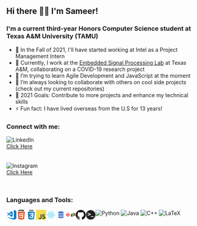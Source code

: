 ## Hi there 👋🏽 I'm Sameer!

### I'm a current third-year Honors Computer Science student at Texas A&M University (TAMU)

- 🔭 In the Fall of 2021, I'll have started working at Intel as a Project Management Intern
- :office: Currently, I work at the [Embedded Signal Processing Lab](https://jafari.tamu.edu/) at Texas A&M, collaborating on a COVID-19 research project
- 🌱 I’m trying to learn Agile Development and JavaScript at the moment
- :handshake: I’m always looking to collaborate with others on cool side projects (check out my current repositories)
- 💯 2021 Goals: Contribute to more projects and enhance my technical skills
- ⚡ Fun fact: I have lived overseas from the U.S for 13 years!

### Connect with me:

![LinkedIn](https://img.shields.io/badge/linkedin-%230077B5.svg?style=for-the-badge&logo=linkedin&logoColor=white)<br />[Click Here](https://www.linkedin.com/in/sameer-hussain-0933b019b/) <br />
<br />
<br />
![Instagram](https://img.shields.io/badge/<sameerhussa.in>-%23E4405F.svg?style=for-the-badge&logo=Instagram&logoColor=white) <br /> [Click Here](https://www.instagram.com/sameerhussa.in/)

<br />

### Languages and Tools:

![Python](https://img.shields.io/badge/python-3670A0?style=for-the-badge&logo=python&logoColor=ffdd54)
![Java](https://img.shields.io/badge/java-%23ED8B00.svg?style=for-the-badge&logo=java&logoColor=white)
![C++](https://img.shields.io/badge/c++-%2300599C.svg?style=for-the-badge&logo=c%2B%2B&logoColor=white)
![LaTeX](https://img.shields.io/badge/latex-%23008080.svg?style=for-the-badge&logo=latex&logoColor=white)
<img align="left" alt="Visual Studio Code" width="26px" src="https://raw.githubusercontent.com/github/explore/80688e429a7d4ef2fca1e82350fe8e3517d3494d/topics/visual-studio-code/visual-studio-code.png" />
<img align="left" alt="HTML5" width="26px" src="https://raw.githubusercontent.com/github/explore/80688e429a7d4ef2fca1e82350fe8e3517d3494d/topics/html/html.png" />
<img align="left" alt="CSS3" width="26px" src="https://raw.githubusercontent.com/github/explore/80688e429a7d4ef2fca1e82350fe8e3517d3494d/topics/css/css.png" />
<img align="left" alt="JavaScript" width="26px" src="https://raw.githubusercontent.com/github/explore/80688e429a7d4ef2fca1e82350fe8e3517d3494d/topics/javascript/javascript.png" />
<img align="left" alt="React" width="26px" src="https://raw.githubusercontent.com/github/explore/80688e429a7d4ef2fca1e82350fe8e3517d3494d/topics/react/react.png" />
<img align="left" alt="SQL" width="26px" src="https://raw.githubusercontent.com/github/explore/80688e429a7d4ef2fca1e82350fe8e3517d3494d/topics/sql/sql.png" />
<img align="left" alt="Git" width="26px" src="https://raw.githubusercontent.com/github/explore/80688e429a7d4ef2fca1e82350fe8e3517d3494d/topics/git/git.png" />
<img align="left" alt="GitHub" width="26px" src="https://raw.githubusercontent.com/github/explore/78df643247d429f6cc873026c0622819ad797942/topics/github/github.png" />
<img align="left" alt="Terminal" width="26px" src="https://raw.githubusercontent.com/github/explore/80688e429a7d4ef2fca1e82350fe8e3517d3494d/topics/terminal/terminal.png" />
